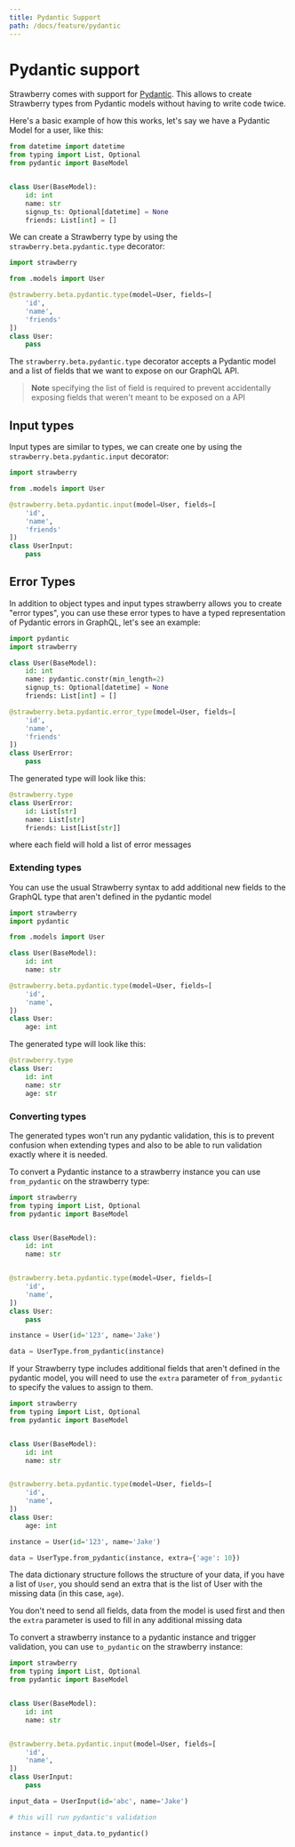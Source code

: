 ```yaml
---
title: Pydantic Support
path: /docs/feature/pydantic
---
```


# Pydantic support

Strawberry comes with support for
[Pydantic](https://pydantic-docs.helpmanual.io/). This allows to create
Strawberry types from Pydantic models without having to write code twice.

Here's a basic example of how this works, let's say we have a Pydantic Model for
a user, like this:

```python
from datetime import datetime
from typing import List, Optional
from pydantic import BaseModel


class User(BaseModel):
    id: int
    name: str
    signup_ts: Optional[datetime] = None
    friends: List[int] = []
```

We can create a Strawberry type by using the `strawberry.beta.pydantic.type`
decorator:

```python
import strawberry

from .models import User

@strawberry.beta.pydantic.type(model=User, fields=[
    'id',
    'name',
    'friends'
])
class User:
    pass
```

The `strawberry.beta.pydantic.type` decorator accepts a Pydantic model and a list of
fields that we want to expose on our GraphQL API.

> **Note** specifying the list of field is required to prevent accidentally
> exposing fields that weren't meant to be exposed on a API

## Input types

Input types are similar to types, we can create one by using the
`strawberry.beta.pydantic.input` decorator:

```python
import strawberry

from .models import User

@strawberry.beta.pydantic.input(model=User, fields=[
    'id',
    'name',
    'friends'
])
class UserInput:
    pass
```

## Error Types

In addition to object types and input types strawberry allows you to create
"error types", you can use these error types to have a typed representation of
Pydantic errors in GraphQL, let's see an example:

```python
import pydantic
import strawberry

class User(BaseModel):
    id: int
    name: pydantic.constr(min_length=2)
    signup_ts: Optional[datetime] = None
    friends: List[int] = []

@strawberry.beta.pydantic.error_type(model=User, fields=[
    'id',
    'name',
    'friends'
])
class UserError:
    pass
```

The generated type will look like this:

```python
@strawberry.type
class UserError:
    id: List[str]
    name: List[str]
    friends: List[List[str]]
```

where each field will hold a list of error messages

### Extending types

You can use the usual Strawberry syntax to add additional new fields to the
GraphQL type that aren't defined in the pydantic model

```python
import strawberry
import pydantic

from .models import User

class User(BaseModel):
    id: int
    name: str

@strawberry.beta.pydantic.type(model=User, fields=[
    'id',
    'name',
])
class User:
    age: int
```

The generated type will look like this:

```python
@strawberry.type
class User:
    id: int
    name: str
    age: str
```

### Converting types

The generated types won't run any pydantic validation, this is to prevent
confusion when extending types and also to be able to run validation exactly
where it is needed.

To convert a Pydantic instance to a strawberry instance you can use
`from_pydantic` on the strawberry type:

```python
import strawberry
from typing import List, Optional
from pydantic import BaseModel


class User(BaseModel):
    id: int
    name: str


@strawberry.beta.pydantic.type(model=User, fields=[
    'id',
    'name',
])
class User:
    pass

instance = User(id='123', name='Jake')

data = UserType.from_pydantic(instance)
```

If your Strawberry type includes additional fields that aren't defined in the
pydantic model, you will need to use the `extra` parameter of `from_pydantic` to
specify the values to assign to them.

```python
import strawberry
from typing import List, Optional
from pydantic import BaseModel


class User(BaseModel):
    id: int
    name: str


@strawberry.beta.pydantic.type(model=User, fields=[
    'id',
    'name',
])
class User:
    age: int

instance = User(id='123', name='Jake')

data = UserType.from_pydantic(instance, extra={'age': 10})
```

The data dictionary structure follows the structure of your data, if you have
a list of `User`, you should send an extra that is the list of User with
the missing data (in this case, `age`).

You don't need to send all fields, data from the model is used first and then the
`extra` parameter is used to fill in any additional missing data

To convert a strawberry instance to a pydantic instance and trigger validation,
you can use `to_pydantic` on the strawberry instance:

```python
import strawberry
from typing import List, Optional
from pydantic import BaseModel


class User(BaseModel):
    id: int
    name: str


@strawberry.beta.pydantic.input(model=User, fields=[
    'id',
    'name',
])
class UserInput:
    pass

input_data = UserInput(id='abc', name='Jake')

# this will run pydantic's validation

instance = input_data.to_pydantic()
```
